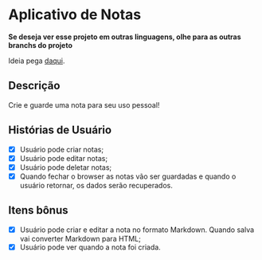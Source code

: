 # Aplicativo de Notas
**Se deseja ver esse projeto em outras linguagens, olhe para as outras branchs do projeto**

Ideia pega [daqui](https://github.com/florinpop17/app-ideas).

## Descrição

Crie e guarde uma nota para seu uso pessoal!

## Histórias de Usuário

- [x] Usuário pode criar notas;
- [x] Usuário pode editar notas;
- [x] Usuário pode deletar notas;
- [x] Quando fechar o browser as notas vão ser guardadas e quando o usuário retornar, os dados serão recuperados.

## Itens bônus

- [x] Usuário pode criar e editar a nota no formato Markdown. Quando salva vai converter Markdown para HTML;
- [x] Usuário pode ver quando a nota foi criada.
